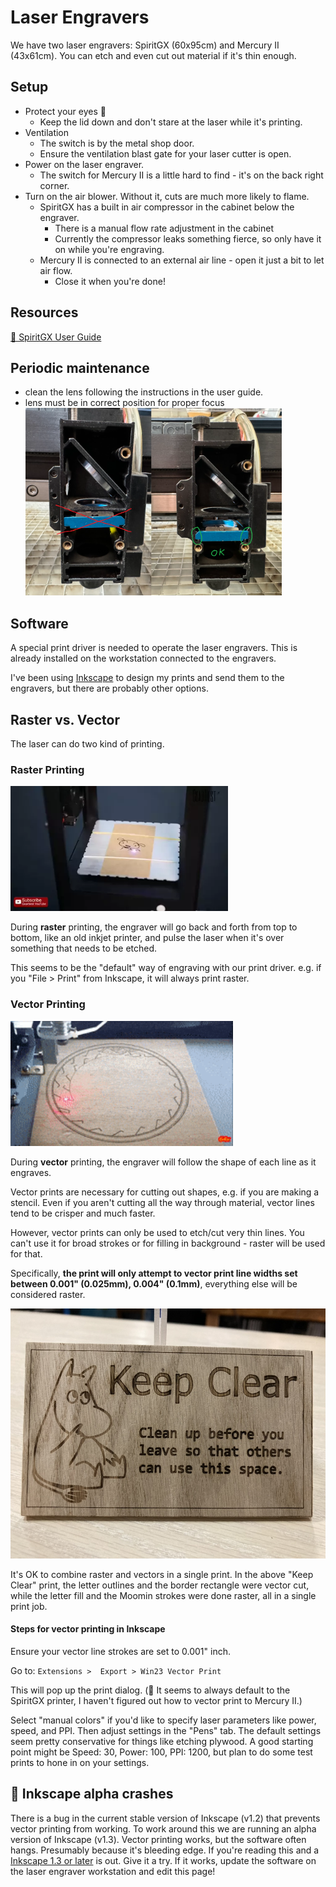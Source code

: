 # Laser Engravers

We have two laser engravers: SpiritGX (60x95cm) and Mercury II (43x61cm).
You can etch and even cut out material if it's thin enough.

## Setup

- Protect your eyes 👀
  - Keep the lid down and don't stare at the laser while it's printing.
- Ventilation
  - The switch is by the metal shop door.
  - Ensure the ventilation blast gate for your laser cutter is open.
- Power on the laser engraver.
  - The switch for Mercury II is a little hard to find - it's on the back right corner.
- Turn on the air blower. Without it, cuts are much more likely to flame.
  - SpiritGX has a built in air compressor in the cabinet below the engraver.
    - There is a manual flow rate adjustment in the cabinet
    - Currently the compressor leaks something fierce, so only have it on while you're engraving.
  - Mercury II is connected to an external air line - open it just a bit to let air flow.
    - Close it when you're done!


## Resources

[📑 SpiritGX User Guide](/files/laserpro-spirit-gx-usersguide.pdf)

## Periodic maintenance

- clean the lens following the instructions in the user guide.
- lens must be in correct position for proper focus <br>
  <img alt="lens goes in lower slot" src="images/laser_spirit_lens.png" height=300 />



## Software

A special print driver is needed to operate the laser engravers.
This is already installed on the workstation connected to the engravers.

I've been using [Inkscape](https://inkscape.org) to design my prints and send them to the engravers, but there are probably other options.

## Raster vs. Vector

The laser can do two kind of printing.

### Raster Printing

<img alt="raster laser engraving goes back and forth" src="images/laser_engraving_raster.webp" height=200 />

During **raster** printing, the engraver will go back and forth from top to bottom, like an old inkjet printer, and pulse the laser when it's over something that needs to be etched.

This seems to be the "default" way of engraving with our print driver. e.g. if you "File > Print" from Inkscape, it will always print raster.

### Vector Printing

<img alt="vector laser engraving follows the shape of the lines" src="images/laser_engraving_vector.gif" height=200 />

During **vector** printing, the engraver will follow the shape of each line as it engraves.

Vector prints are necessary for cutting out shapes, e.g. if you are making a stencil.
Even if you aren't cutting all the way through material, vector lines tend to be crisper and much faster.

However, vector prints can only be used to etch/cut very thin lines.
You can't use it for broad strokes or for filling in background - raster will be used for that.

Specifically, **the print will only attempt to vector print line widths set between 0.001" (0.025mm), 0.004" (0.1mm)**, everything else will be considered raster.

<img alt="moomin troll creature looking at some text that says 'Keep Clear'" src="images/laser_engraver_moomin.jpg" height=400 />

It's OK to combine raster and vectors in a single print. In the above "Keep Clear" print, the letter outlines and the border rectangle were vector cut, while the letter fill and the Moomin strokes were done raster, all in a single print job.

#### Steps for vector printing in Inkscape

Ensure your vector line strokes are set to 0.001" inch.

Go to: `Extensions >  Export > Win23 Vector Print`

This will pop up the print dialog. (🐞 It seems to always default to the SpiritGX printer, I haven't figured out how to vector print to Mercury II.)

Select "manual colors" if you'd like to specify laser parameters like power, speed, and PPI. Then adjust settings in the "Pens" tab. 
The default settings seem pretty conservative for things like etching plywood.
A good starting point might be Speed: 30, Power: 100, PPI: 1200, but plan to do some test prints to hone in on your settings.

## 🐞 Inkscape alpha crashes

There is a bug in the current stable version of Inkscape (v1.2) that prevents vector printing from working.
To work around this we are running an alpha version of Inkscape (v1.3).
Vector printing works, but the software often hangs. Presumably because it's bleeding edge. If you're reading this and a [Inkscape 1.3 or later](https://inkscape.org/release/) is out. Give it a try. If it works, update the software on the laser engraver workstation and edit this page!

